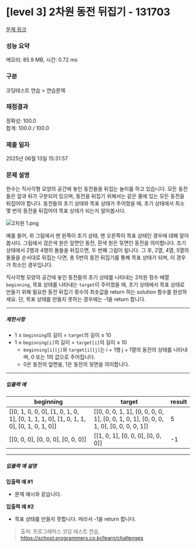 # [level 3] 2차원 동전 뒤집기 - 131703 

[문제 링크](https://school.programmers.co.kr/learn/courses/30/lessons/131703) 

### 성능 요약

메모리: 85.9 MB, 시간: 0.72 ms

### 구분

코딩테스트 연습 > 연습문제

### 채점결과

정확성: 100.0<br/>합계: 100.0 / 100.0

### 제출 일자

2025년 06월 13일 15:31:57

### 문제 설명

<p>한수는 직사각형 모양의 공간에 놓인 동전들을 뒤집는 놀이를 하고 있습니다. 모든 동전들은 앞과 뒤가 구분되어 있으며, 동전을 뒤집기 위해서는 같은 줄에 있는 모든 동전을 뒤집어야 합니다. 동전들의 초기 상태와 목표 상태가 주어졌을 때, 초기 상태에서 최소 몇 번의 동전을 뒤집어야 목표 상태가 되는지 알아봅시다.</p>

<p><img src="https://grepp-programmers.s3.ap-northeast-2.amazonaws.com/files/production/7efaaecf-e627-40a8-ab90-60550523ccb0/2%EC%B0%A8%EC%9B%90%201.png" title="" alt="2차원 1.png"></p>

<p>예를 들어, 위 그림에서 맨 왼쪽이 초기 상태, 맨 오른쪽이 목표 상태인 경우에 대해 알아봅시다. 그림에서 검은색 원은 앞면인 동전, 흰색 원은 뒷면인 동전을 의미합니다. 초기 상태에서 2행과 4행의 돌들을 뒤집으면, 두 번째 그림이 됩니다. 그 후, 2열, 4열, 5열의 돌들을 순서대로 뒤집는 다면, 총 5번의 동전 뒤집기를 통해 목표 상태가 되며, 이 경우가 최소인 경우입니다.</p>

<p>직사각형 모양의 공간에 놓인 동전들의 초기 상태를 나타내는 2차원 정수 배열 <code>beginning</code>, 목표 상태를 나타내는 <code>target</code>이 주어졌을 때, 초기 상태에서 목표 상태로 만들기 위해 필요한 동전 뒤집기 횟수의 최솟값을 return 하는 solution 함수를 완성하세요. 단, 목표 상태를 만들지 못하는 경우에는 -1을 return 합니다.</p>

<hr>

<h5>제한사항</h5>

<ul>
<li>1 ≤ <code>beginning</code>의 길이 = <code>target</code>의 길이 ≤ 10</li>
<li>1 ≤ <code>beginning[i]</code>의 길이 = <code>target[i]</code>의 길이 ≤ 10

<ul>
<li><code>beginning[i][j]</code>와 <code>target[i][j]</code>는 i + 1행 j + 1열의 동전의 상태를 나타내며, 0 또는 1의 값으로 주어집니다.</li>
<li>0은 동전의 앞면을, 1은 동전의 뒷면을 의미합니다.</li>
</ul></li>
</ul>

<hr>

<h5>입출력 예</h5>
<table class="table">
        <thead><tr>
<th>beginning</th>
<th>target</th>
<th>result</th>
</tr>
</thead>
        <tbody><tr>
<td>[[0, 1, 0, 0, 0], [1, 0, 1, 0, 1], [0, 1, 1, 1, 0], [1, 0, 1, 1, 0], [0, 1, 0, 1, 0]]</td>
<td>[[0, 0, 0, 1, 1], [0, 0, 0, 0, 1], [0, 0, 1, 0, 1], [0, 0, 0, 1, 0], [0, 0, 0, 0, 1]]</td>
<td>5</td>
</tr>
<tr>
<td>[[0, 0, 0], [0, 0, 0], [0, 0, 0]]</td>
<td>[[1, 0, 1], [0, 0, 0], [0, 0, 0]]</td>
<td>-1</td>
</tr>
</tbody>
      </table>
<hr>

<h5>입출력 예 설명</h5>

<p><strong>입출력 예 #1</strong></p>

<ul>
<li>문제 예시와 같습니다.</li>
</ul>

<p><strong>입출력 예 #2</strong></p>

<ul>
<li>목표 상태를 만들지 못합니다. 따라서 -1을 return 합니다.</li>
</ul>


> 출처: 프로그래머스 코딩 테스트 연습, https://school.programmers.co.kr/learn/challenges